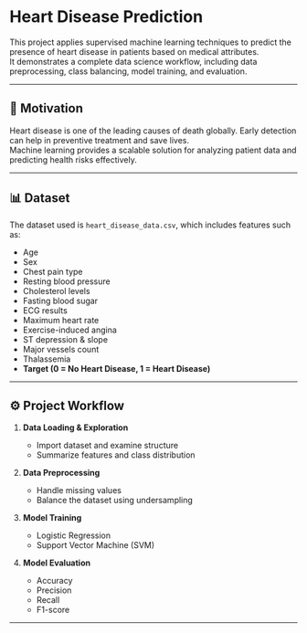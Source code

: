 # Heart Disease Prediction

This project applies supervised machine learning techniques to predict the presence of heart disease in patients based on medical attributes.  
It demonstrates a complete data science workflow, including data preprocessing, class balancing, model training, and evaluation.

---

## 📌 Motivation

Heart disease is one of the leading causes of death globally. Early detection can help in preventive treatment and save lives.  
Machine learning provides a scalable solution for analyzing patient data and predicting health risks effectively.

---

## 📊 Dataset

The dataset used is `heart_disease_data.csv`, which includes features such as:
- Age
- Sex
- Chest pain type
- Resting blood pressure
- Cholesterol levels
- Fasting blood sugar
- ECG results
- Maximum heart rate
- Exercise-induced angina
- ST depression & slope
- Major vessels count
- Thalassemia  
- **Target (0 = No Heart Disease, 1 = Heart Disease)**

---

## ⚙️ Project Workflow

1. **Data Loading & Exploration**  
   - Import dataset and examine structure  
   - Summarize features and class distribution  

2. **Data Preprocessing**  
   - Handle missing values  
   - Balance the dataset using undersampling  

3. **Model Training**  
   - Logistic Regression  
   - Support Vector Machine (SVM)  

4. **Model Evaluation**  
   - Accuracy  
   - Precision  
   - Recall  
   - F1-score  

---
